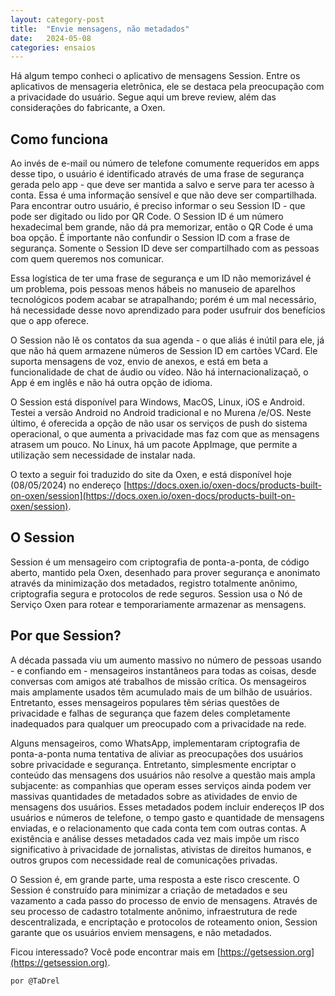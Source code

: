 ```yaml
---
layout: category-post
title:  "Envie mensagens, não metadados"
date:   2024-05-08
categories: ensaios
---
```


Há algum tempo conheci o aplicativo de mensagens Session. Entre os aplicativos de mensageria eletrônica, ele se destaca pela preocupação com a privacidade do usuário. Segue aqui um breve review, além das considerações do fabricante, a Oxen.

## Como funciona
Ao invés de e-mail ou número de telefone comumente requeridos em apps desse tipo, o usuário é identificado através de uma frase de segurança gerada pelo app - que deve ser mantida a salvo e serve para ter acesso à conta. Essa é uma informação sensível e que não deve ser compartilhada. Para encontrar outro usuário, é preciso informar o seu Session ID - que pode ser digitado ou lido por QR Code. O Session ID é um número hexadecimal bem grande, não dá pra memorizar, então o QR Code é uma boa opção. É importante não confundir o Session ID com a frase de segurança. Somente o Session ID deve ser compartilhado com as pessoas com quem queremos nos comunicar.

Essa logística de ter uma frase de segurança e um ID não memorizável é um problema, pois pessoas menos hábeis no manuseio de aparelhos tecnológicos podem acabar se atrapalhando; porém é um mal necessário, há necessidade desse novo aprendizado para poder usufruir dos benefícios que o app oferece.

O Session não lê os contatos da sua agenda - o que aliás é inútil para ele, já que não há quem  armazene números de Session ID em cartões VCard. Ele suporta mensagens de voz, envio de anexos, e está em beta a funcionalidade de chat de áudio ou vídeo. Não há internacionalizaçaõ, o App é em inglês e não há outra opção de idioma.

O Session está disponível para Windows, MacOS, Linux, iOS e Android. Testei a versão Android no  Android tradicional e no Murena /e/OS. Neste último, é oferecida a opção de não usar os serviços de push do sistema operacional, o que aumenta a privacidade mas faz com que as mensagens atrasem um pouco. No Linux, há um pacote AppImage, que permite a utilização sem necessidade de instalar nada.

O texto a seguir foi traduzido do site da Oxen, e está disponível hoje (08/05/2024) no endereço [https://docs.oxen.io/oxen-docs/products-built-on-oxen/session](https://docs.oxen.io/oxen-docs/products-built-on-oxen/session).

## O Session
Session é um mensageiro com criptografia de ponta-a-ponta, de código aberto, mantido pela Oxen, desenhado para prover segurança e anonimato através da minimização dos metadados, registro totalmente anônimo, criptografia segura e protocolos de rede seguros. Session usa o Nó de Serviço Oxen para rotear e temporariamente armazenar as mensagens.

## Por que Session?
A década passada viu um aumento massivo no número de pessoas usando - e confiando em - mensageiros instantâneos para todas as coisas, desde conversas com amigos até trabalhos de missão crítica. Os mensageiros mais amplamente usados têm acumulado mais de um bilhão de usuários. Entretanto, esses mensageiros populares têm sérias questões de privacidade e falhas de segurança que fazem deles completamente inadequados para qualquer um preocupado com a privacidade na rede.

Alguns mensageiros, como WhatsApp, implementaram criptografia de ponta-a-ponta numa tentativa de aliviar as preocupações dos usuários sobre privacidade e segurança. Entretanto, simplesmente encriptar o conteúdo das mensagens dos usuários não resolve a questão mais ampla subjacente: as companhias que operam esses serviços ainda podem ver massivas quantidades de metadados sobre as atividades de envio de mensagens dos usuários. Esses metadados podem incluir endereços IP dos usuários e números de telefone, o tempo gasto e quantidade de mensagens enviadas, e o relacionamento que cada conta tem com outras contas. A existência e análise desses metadados cada vez mais impõe um risco significativo à privacidade de jornalistas, ativistas de direitos humanos, e outros grupos com necessidade real de comunicações privadas.

O Session é, em grande parte, uma resposta a este risco crescente. O Session é construído para minimizar a criação de metadados e seu vazamento a cada passo do processo de envio de mensagens. Através de seu processo de cadastro totalmente anônimo, infraestrutura de rede descentralizada, e encriptação e protocolos de roteamento onion, Session garante que os usuários enviem mensagens, e não metadados.

Ficou interessado? Você pode encontrar mais em [https://getsession.org](https://getsession.org).

```html
por @TaDrel
```
